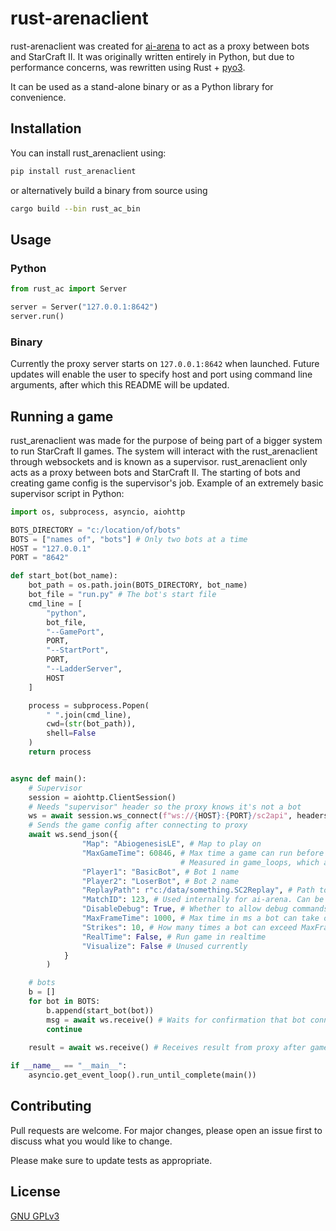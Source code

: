 # rust-arenaclient

rust-arenaclient was created for [ai-arena](https://ai-arena.net/) to act as a proxy between 
bots and StarCraft II. It was originally written entirely in Python, 
but due to performance concerns, was rewritten using Rust + [pyo3](https://github.com/pyo3/pyo3).

It can be used as a stand-alone binary or as a Python library for convenience.

## Installation
You can install rust_arenaclient using:

```bash
pip install rust_arenaclient
```
or alternatively build a binary from source using 
```bash
cargo build --bin rust_ac_bin
```
## Usage

### Python
```python
from rust_ac import Server

server = Server("127.0.0.1:8642")
server.run()
```
### Binary
Currently the proxy server starts on `127.0.0.1:8642` when launched. Future updates will enable the user to specify 
host and port using command line arguments, after which this README will be updated.

## Running a game
rust_arenaclient was made for the purpose of being part of a bigger system
 to run StarCraft II
games. The system will interact with the rust_arenaclient through websockets and is known
 as a supervisor. rust_arenaclient only acts as a proxy between bots and StarCraft II. 
 The starting of bots and creating game config 
is the supervisor's job. Example of an extremely basic supervisor script in Python:
```python
import os, subprocess, asyncio, aiohttp

BOTS_DIRECTORY = "c:/location/of/bots"
BOTS = ["names of", "bots"] # Only two bots at a time
HOST = "127.0.0.1"
PORT = "8642"

def start_bot(bot_name):
    bot_path = os.path.join(BOTS_DIRECTORY, bot_name)
    bot_file = "run.py" # The bot's start file
    cmd_line = [
        "python",
        bot_file,
        "--GamePort",
        PORT,
        "--StartPort",
        PORT,
        "--LadderServer",
        HOST
    ] 

    process = subprocess.Popen(
        " ".join(cmd_line),
        cwd=(str(bot_path)),
        shell=False
    )
    return process


async def main():
    # Supervisor
    session = aiohttp.ClientSession()
    # Needs "supervisor" header so the proxy knows it's not a bot
    ws = await session.ws_connect(f"ws://{HOST}:{PORT}/sc2api", headers={"supervisor":"True"})
    # Sends the game config after connecting to proxy
    await ws.send_json({
                "Map": "AbiogenesisLE", # Map to play on 
                "MaxGameTime": 60846, # Max time a game can run before result changes to tie. 
                                      # Measured in game_loops, which are game seconds / 22.4
                "Player1": "BasicBot", # Bot 1 name
                "Player2": "LoserBot", # Bot 2 name
                "ReplayPath": r"c:/data/something.SC2Replay", # Path to save replay
                "MatchID": 123, # Used internally for ai-arena. Can be left out
                "DisableDebug": True, # Whether to allow debug commands or filter them out
                "MaxFrameTime": 1000, # Max time in ms a bot can take on one step
                "Strikes": 10, # How many times a bot can exceed MaxFrameTime before being kicked
                "RealTime": False, # Run game in realtime
                "Visualize": False # Unused currently
            }
        )

    # bots
    b = []
    for bot in BOTS:
        b.append(start_bot(bot))
        msg = await ws.receive() # Waits for confirmation that bot connected
        continue
    
    result = await ws.receive() # Receives result from proxy after game finishes

if __name__ == "__main__":
    asyncio.get_event_loop().run_until_complete(main())
```

## Contributing
Pull requests are welcome. For major changes, please open an issue first to discuss what you would like to change.

Please make sure to update tests as appropriate.

## License
[GNU GPLv3](https://choosealicense.com/licenses/gpl-3.0/)